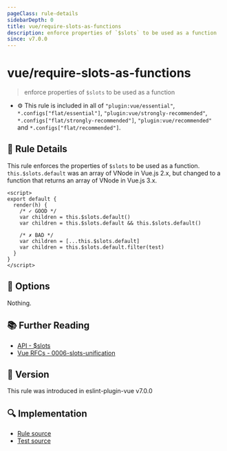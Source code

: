 ```yaml
---
pageClass: rule-details
sidebarDepth: 0
title: vue/require-slots-as-functions
description: enforce properties of `$slots` to be used as a function
since: v7.0.0
---
```


# vue/require-slots-as-functions

> enforce properties of `$slots` to be used as a function

- :gear: This rule is included in all of `"plugin:vue/essential"`, `*.configs["flat/essential"]`, `"plugin:vue/strongly-recommended"`, `*.configs["flat/strongly-recommended"]`, `"plugin:vue/recommended"` and `*.configs["flat/recommended"]`.

## :book: Rule Details

This rule enforces the properties of `$slots` to be used as a function.  
`this.$slots.default` was an array of VNode in Vue.js 2.x, but changed to a function that returns an array of VNode in Vue.js 3.x.

<eslint-code-block :rules="{'vue/require-slots-as-functions': ['error']}">

```vue
<script>
export default {
  render(h) {
    /* ✓ GOOD */
    var children = this.$slots.default()
    var children = this.$slots.default && this.$slots.default()

    /* ✗ BAD */
    var children = [...this.$slots.default]
    var children = this.$slots.default.filter(test)
  }
}
</script>
```

</eslint-code-block>

## :wrench: Options

Nothing.

## :books: Further Reading

- [API - $slots](https://vuejs.org/api/component-instance.html#slots)
- [Vue RFCs - 0006-slots-unification](https://github.com/vuejs/rfcs/blob/master/active-rfcs/0006-slots-unification.md)

## :rocket: Version

This rule was introduced in eslint-plugin-vue v7.0.0

## :mag: Implementation

- [Rule source](https://github.com/vuejs/eslint-plugin-vue/blob/master/lib/rules/require-slots-as-functions.js)
- [Test source](https://github.com/vuejs/eslint-plugin-vue/blob/master/tests/lib/rules/require-slots-as-functions.js)
